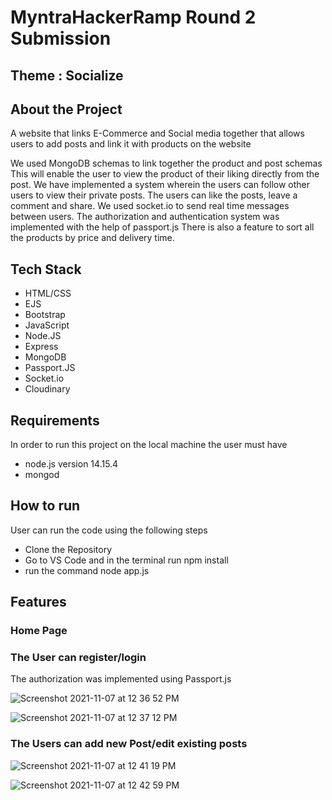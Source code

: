 # MyntraHackerRamp Round 2 Submission

## Theme : Socialize 
## About the Project

A website that links E-Commerce and Social media together that allows users to add posts and link it with products on the website 

We used MongoDB schemas to link together the product and post schemas
This will enable the user to view the product of their liking directly from the post.
We have implemented a system wherein the users can follow other users to view their private posts.
The users can like the posts, leave a comment and share.
We used socket.io to send real time messages between users. 
The authorization and authentication system was implemented with the help of passport.js
There is also a feature to sort all the products by price and delivery time. 


## Tech Stack 

* HTML/CSS 
*  EJS
* Bootstrap
* JavaScript
* Node.JS
* Express
* MongoDB
* Passport.JS
* Socket.io
* Cloudinary

## Requirements 

In order to run this project on the local machine the user must have 

* node.js version 14.15.4
* mongod 

## How to run 
User can run the code using the following steps 

* Clone the Repository
* Go to VS Code and in the terminal run npm install
* run the command node app.js
 
## Features 

### Home Page 






### The User can register/login 

The authorization was implemented using Passport.js 


![Screenshot 2021-11-07 at 12 36 52 PM](https://user-images.githubusercontent.com/86730045/140635893-89a6a249-1186-4e2d-8589-542856eaa3fd.png)





![Screenshot 2021-11-07 at 12 37 12 PM](https://user-images.githubusercontent.com/86730045/140635865-bdaef464-deb1-43c7-8148-f31b671b7517.png)


### The Users can add new Post/edit existing posts 


![Screenshot 2021-11-07 at 12 41 19 PM](https://user-images.githubusercontent.com/86730045/140635962-fe7b9799-761b-41ac-8a41-682ad1957b1f.png)


![Screenshot 2021-11-07 at 12 42 59 PM](https://user-images.githubusercontent.com/86730045/140636010-bfcfdd91-59fa-4f7c-a7c4-9ef5faa89f9e.png)



